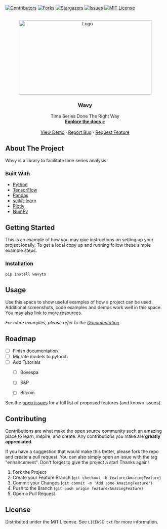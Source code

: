 [![Contributors][contributors-shield]][contributors-url]
[![Forks][forks-shield]][forks-url]
[![Stargazers][stars-shield]][stars-url]
[![Issues][issues-shield]][issues-url]
[![MIT License][license-shield]][license-url]

<!-- PROJECT LOGO -->
<br />
<div align="center">
  <a href="https://github.com/logspace-ai/wavy">
    <img src="https://github.com/logspace-ai/wavy/blob/main/images/logo.png?raw=true" alt="Logo" width="419" height="235">
  </a>

  <h3 align="center">Wavy</h3>

  <p align="center">
    Time Series Done The Right Way
    <br />
    <a href="https://github.com/logspace-ai/wavy"><strong>Explore the docs »</strong></a>
    <br />
    <br />
    <a href="https://github.com/logspace-ai/wavy">View Demo</a>
    ·
    <a href="https://github.com/logspace-ai/wavy/issues">Report Bug</a>
    ·
    <a href="https://github.com/logspace-ai/wavy/issues">Request Feature</a>
  </p>
</div>


<!-- ABOUT THE PROJECT -->
## About The Project

Wavy is a library to facilitate time series analysis.


### Built With

* [Python](https://www.python.org/)
* [TensorFlow](https://www.tensorflow.org/)
* [Pandas](https://pandas.pydata.org/)
* [scikit-learn](https://scikit-learn.org/stable/index.html)
* [Plotly](https://plotly.com/python/)
* [NumPy](https://numpy.org/)


<!-- GETTING STARTED -->
## Getting Started

This is an example of how you may give instructions on setting up your project locally.
To get a local copy up and running follow these simple example steps.


### Installation


```sh
pip install wavyts
```


<!-- USAGE EXAMPLES -->
## Usage

Use this space to show useful examples of how a project can be used. Additional screenshots, code examples and demos work well in this space. You may also link to more resources.

_For more examples, please refer to the [Documentation](https://example.com)_


<!-- ROADMAP -->
## Roadmap

- [ ] Finish documentation
- [ ] Migrate models to pytorch
- [ ] Add Tutorials
    - [ ] Bovespa
    - [ ] S&P
    - [ ] Bitcoin


See the [open issues](https://github.com/logspace-ai/wavy/issues) for a full list of proposed features (and known issues).


<!-- CONTRIBUTING -->
## Contributing

Contributions are what make the open source community such an amazing place to learn, inspire, and create. Any contributions you make are **greatly appreciated**.

If you have a suggestion that would make this better, please fork the repo and create a pull request. You can also simply open an issue with the tag "enhancement".
Don't forget to give the project a star! Thanks again!

1. Fork the Project
2. Create your Feature Branch (`git checkout -b feature/AmazingFeature`)
3. Commit your Changes (`git commit -m 'Add some AmazingFeature'`)
4. Push to the Branch (`git push origin feature/AmazingFeature`)
5. Open a Pull Request


<!-- LICENSE -->
## License

Distributed under the MIT License. See `LICENSE.txt` for more information.


<!-- MARKDOWN LINKS & IMAGES -->
<!-- https://www.markdownguide.org/basic-syntax/#reference-style-links -->
[contributors-shield]: https://img.shields.io/github/contributors/logspace-ai/wavy.svg?style=for-the-badge
[contributors-url]: https://github.com/logspace-ai/wavy/graphs/contributors
[forks-shield]: https://img.shields.io/github/forks/logspace-ai/wavy.svg?style=for-the-badge
[forks-url]: https://github.com/logspace-ai/wavy/network/members
[stars-shield]: https://img.shields.io/github/stars/logspace-ai/wavy.svg?style=for-the-badge
[stars-url]: https://github.com/logspace-ai/wavy/stargazers
[issues-shield]: https://img.shields.io/github/issues/logspace-ai/wavy.svg?style=for-the-badge
[issues-url]: https://github.com/logspace-ai/wavy/issues
[license-shield]: https://img.shields.io/github/license/logspace-ai/wavy.svg?style=for-the-badge
[license-url]: https://github.com/logspace-ai/wavy/blob/main/LICENSE.txt
[product-screenshot]: images/screenshot.png
